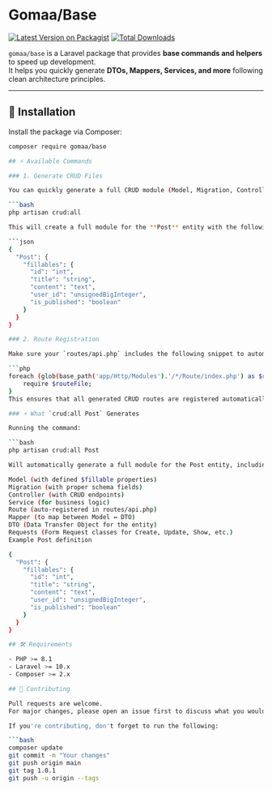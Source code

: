 # Gomaa/Base

[![Latest Version on Packagist](https://img.shields.io/packagist/v/gomaa/base.svg)](https://packagist.org/packages/gomaa/base)
[![Total Downloads](https://img.shields.io/packagist/dt/gomaa/base.svg)](https://packagist.org/packages/gomaa/base)

`gomaa/base` is a Laravel package that provides **base commands and helpers** to speed up development.  
It helps you quickly generate **DTOs, Mappers, Services, and more** following clean architecture principles.

---

## 🚀 Installation

Install the package via Composer:

```bash
composer require gomaa/base

## ⚡ Available Commands

### 1. Generate CRUD Files

You can quickly generate a full CRUD module (Model, Migration, Controller, Service, Routes, etc.) using:

```bash
php artisan crud:all

This will create a full module for the **Post** entity with the following structure:

```json
{
  "Post": {
    "fillables": {
      "id": "int",
      "title": "string",
      "content": "text",
      "user_id": "unsignedBigInteger",
      "is_published": "boolean"
    }
  }
}

### 2. Route Registration

Make sure your `routes/api.php` includes the following snippet to automatically load all module routes:

```php
foreach (glob(base_path('app/Http/Modules').'/*/Route/index.php') as $routeFile) {
    require $routeFile;
}
This ensures that all generated CRUD routes are registered automatically.

### ⚡ What `crud:all Post` Generates

Running the command:

```bash
php artisan crud:all Post

Will automatically generate a full module for the Post entity, including:

Model (with defined $fillable properties)
Migration (with proper schema fields)
Controller (with CRUD endpoints)
Service (for business logic)
Route (auto-registered in routes/api.php)
Mapper (to map between Model ↔ DTO)
DTO (Data Transfer Object for the entity)
Requests (Form Request classes for Create, Update, Show, etc.)
Example Post definition

{
  "Post": {
    "fillables": {
      "id": "int",
      "title": "string",
      "content": "text",
      "user_id": "unsignedBigInteger",
      "is_published": "boolean"
    }
  }
}

## 🛠 Requirements

- PHP >= 8.1  
- Laravel >= 10.x  
- Composer >= 2.x  

## 🤝 Contributing

Pull requests are welcome.  
For major changes, please open an issue first to discuss what you would like to change.

If you're contributing, don't forget to run the following:

```bash
composer update
git commit -m "Your changes"
git push origin main
git tag 1.0.1
git push -u origin --tags
